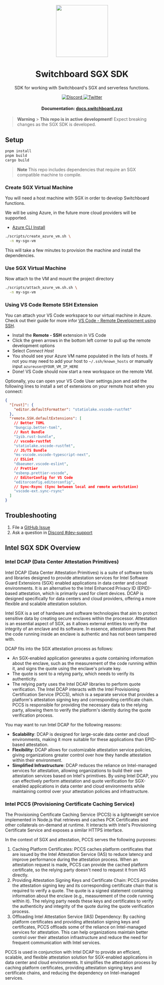<div align="center">
  <a href="#">
    <img height="170" src="https://github.com/switchboard-xyz/sbv2-core/raw/main/website/static/img/icons/switchboard/avatar.svg" />
  </a>

  <h1>Switchboard SGX SDK</h1>

  <p>SDK for working with Switchboard's SGX and serverless functions.</p>

  <p>
    <a href="https://discord.gg/switchboardxyz">
      <img alt="Discord" src="https://img.shields.io/discord/841525135311634443?color=blueviolet&logo=discord&logoColor=white">
    </a>
    <a href="https://twitter.com/switchboardxyz">
      <img alt="Twitter" src="https://img.shields.io/twitter/follow/switchboardxyz?label=Follow+Switchboard" />
    </a>
  </p>

  <h4>
    <strong>Documentation: </strong><a href="https://docs.switchboard.xyz">docs.switchboard.xyz</a>
  </h4>
</div>

> **Warning** > **This repo is in active development!** Expect breaking changes as the SGX SDK is developed.

## Setup

```bash
pnpm install
pnpm build
cargo build
```

> **Note**
> This repo includes dependencies that require an SGX compatible machine to compile.

### Create SGX Virtual Machine

You will need a host machine with SGX in order to develop Switchboard functions.

We will be using Azure, in the future more cloud providers will be supported.

- [Azure CLI Install](https://learn.microsoft.com/en-us/cli/azure/install-azure-cli)

```bash
./scripts/create_azure_vm.sh \
  -n my-sgx-vm
```

This will take a few minutes to provision the machine and install the dependencies.

### Use SGX Virtual Machine

Now attach to the VM and mount the project directory

```bash
./scripts/attach_azure_vm.sh.sh \
  -n my-sgx-vm
```

### Using VS Code Remote SSH Extension

You can attach your VS Code workspace to our virtual machine in Azure. Check out their guide for more infor [VS Code - Remote Development using SSH](https://code.visualstudio.com/docs/remote/ssh).

- Install the **Remote - SSH** extension in VS Code
- Click the green arrows in the bottom left corner to pull up the remote development options
- Select _Connect Host_
- You should see your Azure VM name populated in the lists of hosts. If not you may need to add your host to `~/.ssh/known_hosts` or manually input `azureuser@YOUR_VM_IP_HERE`
- Done! VS Code should now start a new workspace on the remote VM.

Optionally, you can open your VS Code User settings.json and add the following lines to install a set of extensions on your remote host when you connect:

```json
{
  "[rust]": {
    "editor.defaultFormatter": "statiolake.vscode-rustfmt"
  },
  "remote.SSH.defaultExtensions": [
    // Better TOML
    "bungcip.better-toml",
    // Rust Bundle
    "1yib.rust-bundle",
    // vscode-rustfmt
    "statiolake.vscode-rustfmt",
    // JS/TS Bundle
    "ms-vscode.vscode-typescript-next",
    // ESLint
    "dbaeumer.vscode-eslint",
    // Prettier
    "esbenp.prettier-vscode",
    // EditorConfig for VS Code
    "editorconfig.editorconfig",
    // Sync-Rsync (Sync between local and remote workstation)
    "vscode-ext.sync-rsync"
  ]
}
```

## Troubleshooting

1. File a
   [GitHub Issue](https://github.com/switchboard-xyz/sgx-sdk/issues/new)
2. Ask a question in
   [Discord #dev-support](https://discord.com/channels/841525135311634443/984343400377647144)

## Intel SGX SDK Overview

### Intel DCAP (Data Center Attestation Primitives)

Intel DCAP (Data Center Attestation Primitives) is a suite of software tools and
libraries designed to provide attestation services for Intel Software Guard
Extensions (SGX) enabled applications in data center and cloud environments. It
is an alternative to the Intel Enhanced Privacy ID (EPID)-based attestation,
which is primarily used for client devices. DCAP is designed specifically for
data centers and cloud providers, offering a more flexible and scalable
attestation solution.

Intel SGX is a set of hardware and software technologies that aim to protect
sensitive data by creating secure enclaves within the processor. Attestation is
an essential aspect of SGX, as it allows external entities to verify the
integrity of an enclave and its software. In essence, attestation proves that
the code running inside an enclave is authentic and has not been tampered with.

DCAP fits into the SGX attestation process as follows:

- An SGX-enabled application generates a quote containing information about the
  enclave, such as the measurement of the code running within it, and signs the
  quote using the enclave's private key.
- The quote is sent to a relying party, which needs to verify its authenticity.
- The relying party uses the Intel DCAP libraries to perform quote verification.
  The Intel DCAP interacts with the Intel Provisioning Certification Service
  (PCCS), which is a separate service that provides a platform's attestation
  signing key and corresponding certificate chain. PCCS is responsible for
  providing the necessary data to the relying party, allowing them to verify the
  platform's identity during the quote verification process.

You may want to run Intel DCAP for the following reasons:

- **Scalability**: DCAP is designed for large-scale data center and cloud
  environments, making it more suitable for these applications than EPID-based
  attestation.
- **Flexibility**: DCAP allows for customizable attestation service policies,
  giving organizations greater control over how they handle attestation within
  their environment.
- **Simplified Infrastructure**: DCAP reduces the reliance on Intel-managed
  services for attestation, allowing organizations to build their own
  attestation services based on Intel's primitives. By using Intel DCAP, you can
  effectively perform attestation and quote verification for SGX-enabled
  applications in data center and cloud environments while maintaining control
  over your attestation policies and infrastructure.

### Intel PCCS (Provisioning Certificate Caching Service)

The Provisioning Certificate Caching Service (PCCS) is a lightweight service
implemented in Node.js that retrieves and caches PCK Certificates and other
collaterals on-demand at runtime. It interacts with Intel's Provisioning
Certificate Service and exposes a similar HTTPS interface.

In the context of SGX and attestation, PCCS serves the following purposes:

1. Caching Platform Certificates: PCCS caches platform certificates that are
   issued by the Intel Attestation Service (IAS) to reduce latency and improve
   performance during the attestation process. When an attestation request is
   made, PCCS can provide the cached platform certificate, so the relying party
   doesn't need to request it from IAS directly.
2. Providing Attestation Signing Keys and Certificate Chain: PCCS provides the
   attestation signing key and its corresponding certificate chain that is
   required to verify a quote. The quote is a signed statement containing
   information about the enclave (e.g., measurement of the code running within
   it). The relying party needs these keys and certificates to verify the
   authenticity and integrity of the quote during the quote verification
   process.
3. Offloading Intel Attestation Service (IAS) Dependency: By caching platform
   certificates and providing attestation signing keys and certificates, PCCS
   offloads some of the reliance on Intel-managed services for attestation. This
   can help organizations maintain better control over their attestation
   infrastructure and reduce the need for frequent communication with Intel
   services.

PCCS is used in conjunction with Intel DCAP to provide an efficient, scalable,
and flexible attestation solution for SGX-enabled applications in data center
and cloud environments. It simplifies the attestation process by caching
platform certificates, providing attestation signing keys and certificate
chains, and reducing the dependency on Intel-managed services.
